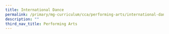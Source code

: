```yaml
---
title: International Dance
permalink: /primary/mg-curriculum/cca/performing-arts/international-dance/
description: ""
third_nav_title: Performing Arts
---
```

